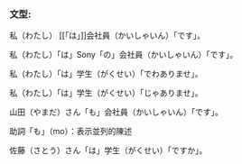 ### 文型:

私（わたし） [[「は」]]会社員（かいしゃいん）「です」。



私（わたし）「は」Sony「の」会社員（かいしゃいん）「です」。

私（わたし）「は」学生（がくせい）「でわありませ」。

私（わたし）「は」学生（がくせい）「じゃありませ」。



山田（やまだ）さん「も」会社員（かいしゃいん）「です」。

助詞「も」（mo）：表示並列的陳述

佐藤（さとう）さん「は」学生（がくせい）「ですか」。